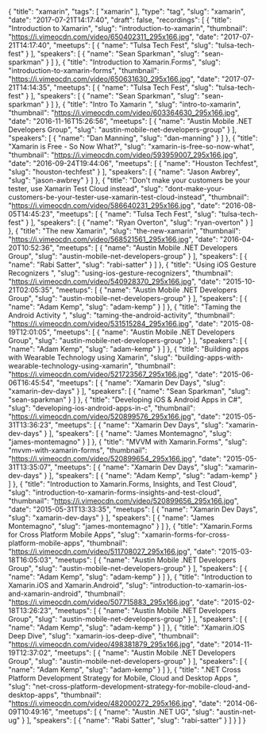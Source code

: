 {
  "title": "xamarin",
  "tags": [
    "xamarin"
  ],
  "type": "tag",
  "slug": "xamarin",
  "date": "2017-07-21T14:17:40",
  "draft": false,
  "recordings": [
    {
      "title": "Introduction to Xamarin",
      "slug": "introduction-to-xamarin",
      "thumbnail": "https://i.vimeocdn.com/video/650402311_295x166.jpg",
      "date": "2017-07-21T14:17:40",
      "meetups": [
        {
          "name": "Tulsa Tech Fest",
          "slug": "tulsa-tech-fest"
        }
      ],
      "speakers": [
        {
          "name": "Sean Sparkman",
          "slug": "sean-sparkman"
        }
      ]
    },
    {
      "title": "Introduction to Xamarin.Forms",
      "slug": "introduction-to-xamarin-forms",
      "thumbnail": "https://i.vimeocdn.com/video/650631630_295x166.jpg",
      "date": "2017-07-21T14:14:35",
      "meetups": [
        {
          "name": "Tulsa Tech Fest",
          "slug": "tulsa-tech-fest"
        }
      ],
      "speakers": [
        {
          "name": "Sean Sparkman",
          "slug": "sean-sparkman"
        }
      ]
    },
    {
      "title": "Intro To Xamarin ",
      "slug": "intro-to-xamarin",
      "thumbnail": "https://i.vimeocdn.com/video/603364630_295x166.jpg",
      "date": "2016-11-16T15:26:56",
      "meetups": [
        {
          "name": "Austin Mobile .NET Developers Group",
          "slug": "austin-mobile-net-developers-group"
        }
      ],
      "speakers": [
        {
          "name": "Dan Manning",
          "slug": "dan-manning"
        }
      ]
    },
    {
      "title": "Xamarin is Free - So Now What?",
      "slug": "xamarin-is-free-so-now-what",
      "thumbnail": "https://i.vimeocdn.com/video/593959007_295x166.jpg",
      "date": "2016-09-24T19:44:06",
      "meetups": [
        {
          "name": "Houston Techfest",
          "slug": "houston-techfest"
        }
      ],
      "speakers": [
        {
          "name": "Jason Awbrey",
          "slug": "jason-awbrey"
        }
      ]
    },
    {
      "title": "Don't make your customers be your tester, use Xamarin Test Cloud instead",
      "slug": "dont-make-your-customers-be-your-tester-use-xamarin-test-cloud-instead",
      "thumbnail": "https://i.vimeocdn.com/video/586640231_295x166.jpg",
      "date": "2016-08-05T14:45:23",
      "meetups": [
        {
          "name": "Tulsa Tech Fest",
          "slug": "tulsa-tech-fest"
        }
      ],
      "speakers": [
        {
          "name": "Ryan Overton",
          "slug": "ryan-overton"
        }
      ]
    },
    {
      "title": "The new Xamarin",
      "slug": "the-new-xamarin",
      "thumbnail": "https://i.vimeocdn.com/video/568521561_295x166.jpg",
      "date": "2016-04-20T10:52:36",
      "meetups": [
        {
          "name": "Austin Mobile .NET Developers Group",
          "slug": "austin-mobile-net-developers-group"
        }
      ],
      "speakers": [
        {
          "name": "Rabi Satter",
          "slug": "rabi-satter"
        }
      ]
    },
    {
      "title": "Using iOS Gesture Recognizers ",
      "slug": "using-ios-gesture-recognizers",
      "thumbnail": "https://i.vimeocdn.com/video/540928370_295x166.jpg",
      "date": "2015-10-21T02:05:35",
      "meetups": [
        {
          "name": "Austin Mobile .NET Developers Group",
          "slug": "austin-mobile-net-developers-group"
        }
      ],
      "speakers": [
        {
          "name": "Adam Kemp",
          "slug": "adam-kemp"
        }
      ]
    },
    {
      "title": "Taming the Android Activity ",
      "slug": "taming-the-android-activity",
      "thumbnail": "https://i.vimeocdn.com/video/531515284_295x166.jpg",
      "date": "2015-08-19T12:01:05",
      "meetups": [
        {
          "name": "Austin Mobile .NET Developers Group",
          "slug": "austin-mobile-net-developers-group"
        }
      ],
      "speakers": [
        {
          "name": "Adam Kemp",
          "slug": "adam-kemp"
        }
      ]
    },
    {
      "title": "Building apps with Wearable Technology using Xamarin",
      "slug": "building-apps-with-wearable-technology-using-xamarin",
      "thumbnail": "https://i.vimeocdn.com/video/521723567_295x166.jpg",
      "date": "2015-06-06T16:45:54",
      "meetups": [
        {
          "name": "Xamarin Dev Days",
          "slug": "xamarin-dev-days"
        }
      ],
      "speakers": [
        {
          "name": "Sean Sparkman",
          "slug": "sean-sparkman"
        }
      ]
    },
    {
      "title": "Developing iOS & Android Apps in C#",
      "slug": "developing-ios-android-apps-in-c",
      "thumbnail": "https://i.vimeocdn.com/video/520899576_295x166.jpg",
      "date": "2015-05-31T13:36:23",
      "meetups": [
        {
          "name": "Xamarin Dev Days",
          "slug": "xamarin-dev-days"
        }
      ],
      "speakers": [
        {
          "name": "James Montemagno",
          "slug": "james-montemagno"
        }
      ]
    },
    {
      "title": "MVVM with Xamarin.Forms",
      "slug": "mvvm-with-xamarin-forms",
      "thumbnail": "https://i.vimeocdn.com/video/520899654_295x166.jpg",
      "date": "2015-05-31T13:35:07",
      "meetups": [
        {
          "name": "Xamarin Dev Days",
          "slug": "xamarin-dev-days"
        }
      ],
      "speakers": [
        {
          "name": "Adam Kemp",
          "slug": "adam-kemp"
        }
      ]
    },
    {
      "title": "Introduction to Xamarin.Forms, Insights, and Test Cloud",
      "slug": "introduction-to-xamarin-forms-insights-and-test-cloud",
      "thumbnail": "https://i.vimeocdn.com/video/520899656_295x166.jpg",
      "date": "2015-05-31T13:33:35",
      "meetups": [
        {
          "name": "Xamarin Dev Days",
          "slug": "xamarin-dev-days"
        }
      ],
      "speakers": [
        {
          "name": "James Montemagno",
          "slug": "james-montemagno"
        }
      ]
    },
    {
      "title": "Xamarin.Forms for Cross Platform Mobile Apps",
      "slug": "xamarin-forms-for-cross-platform-mobile-apps",
      "thumbnail": "https://i.vimeocdn.com/video/511708027_295x166.jpg",
      "date": "2015-03-18T16:05:03",
      "meetups": [
        {
          "name": "Austin Mobile .NET Developers Group",
          "slug": "austin-mobile-net-developers-group"
        }
      ],
      "speakers": [
        {
          "name": "Adam Kemp",
          "slug": "adam-kemp"
        }
      ]
    },
    {
      "title": "Introduction to Xamarin.iOS and Xamarin.Android",
      "slug": "introduction-to-xamarin-ios-and-xamarin-android",
      "thumbnail": "https://i.vimeocdn.com/video/507715883_295x166.jpg",
      "date": "2015-02-18T13:26:23",
      "meetups": [
        {
          "name": "Austin Mobile .NET Developers Group",
          "slug": "austin-mobile-net-developers-group"
        }
      ],
      "speakers": [
        {
          "name": "Adam Kemp",
          "slug": "adam-kemp"
        }
      ]
    },
    {
      "title": "Xamarin.iOS Deep Dive",
      "slug": "xamarin-ios-deep-dive",
      "thumbnail": "https://i.vimeocdn.com/video/498381879_295x166.jpg",
      "date": "2014-11-19T12:37:02",
      "meetups": [
        {
          "name": "Austin Mobile .NET Developers Group",
          "slug": "austin-mobile-net-developers-group"
        }
      ],
      "speakers": [
        {
          "name": "Adam Kemp",
          "slug": "adam-kemp"
        }
      ]
    },
    {
      "title": ".NET Cross Platform Development Strategy for Mobile, Cloud and Desktop Apps ",
      "slug": "net-cross-platform-development-strategy-for-mobile-cloud-and-desktop-apps",
      "thumbnail": "https://i.vimeocdn.com/video/482000272_295x166.jpg",
      "date": "2014-06-09T10:49:16",
      "meetups": [
        {
          "name": "Austin .NET UG",
          "slug": "austin-net-ug"
        }
      ],
      "speakers": [
        {
          "name": "Rabi Satter",
          "slug": "rabi-satter"
        }
      ]
    }
  ]
}